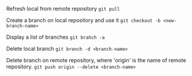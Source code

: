 Refresh local from remote repository
```git pull```

Create a branch on local repository and use it
```git checkout -b <new-branch-name>```

Display a list of branches
```git brahch -a```

Delete local branch
```git branch -d <branch-name>```

Delete branch on remote repository, where 'origin' is the name of remote repository.
```git push origin --delete <branch-name>``` 
